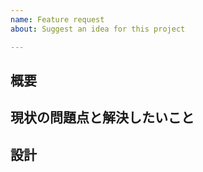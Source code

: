 ```yaml
---
name: Feature request
about: Suggest an idea for this project

---
```


## 概要

## 現状の問題点と解決したいこと

## 設計
